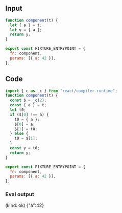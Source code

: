 
## Input

```javascript
function component(t) {
  let { a } = t;
  let y = { a };
  return y;
}

export const FIXTURE_ENTRYPOINT = {
  fn: component,
  params: [{ a: 42 }],
};

```

## Code

```javascript
import { c as _c } from "react/compiler-runtime";
function component(t) {
  const $ = _c(2);
  const { a } = t;
  let t0;
  if ($[0] !== a) {
    t0 = { a };
    $[0] = a;
    $[1] = t0;
  } else {
    t0 = $[1];
  }
  const y = t0;
  return y;
}

export const FIXTURE_ENTRYPOINT = {
  fn: component,
  params: [{ a: 42 }],
};

```
      
### Eval output
(kind: ok) {"a":42}